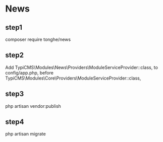 # News

## step1
composer require tonghe/news

## step2
Add TypiCMS\Modules\News\Providers\ModuleServiceProvider::class, to config/app.php, before TypiCMS\Modules\Core\Providers\ModuleServiceProvider::class,

## step3
php artisan vendor:publish

## step4
php artisan migrate